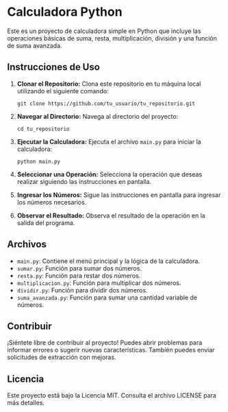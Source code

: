 # Calculadora Python

Este es un proyecto de calculadora simple en Python que incluye las operaciones básicas de suma, resta, multiplicación, división y una función de suma avanzada.

## Instrucciones de Uso

1. **Clonar el Repositorio:** Clona este repositorio en tu máquina local utilizando el siguiente comando:

    ```
    git clone https://github.com/tu_usuario/tu_repositorio.git
    ```

2. **Navegar al Directorio:** Navega al directorio del proyecto:

    ```
    cd tu_repositorio
    ```

3. **Ejecutar la Calculadora:** Ejecuta el archivo `main.py` para iniciar la calculadora:

    ```
    python main.py
    ```

4. **Seleccionar una Operación:** Selecciona la operación que deseas realizar siguiendo las instrucciones en pantalla.

5. **Ingresar los Números:** Sigue las instrucciones en pantalla para ingresar los números necesarios.

6. **Observar el Resultado:** Observa el resultado de la operación en la salida del programa.

## Archivos

- `main.py`: Contiene el menú principal y la lógica de la calculadora.
- `sumar.py`: Función para sumar dos números.
- `resta.py`: Función para restar dos números.
- `multiplicacion.py`: Función para multiplicar dos números.
- `dividir.py`: Función para dividir dos números.
- `suma_avanzada.py`: Función para sumar una cantidad variable de números.

## Contribuir

¡Siéntete libre de contribuir al proyecto! Puedes abrir problemas para informar errores o sugerir nuevas características. También puedes enviar solicitudes de extracción con mejoras.

## Licencia

Este proyecto está bajo la Licencia MIT. Consulta el archivo LICENSE para más detalles.

